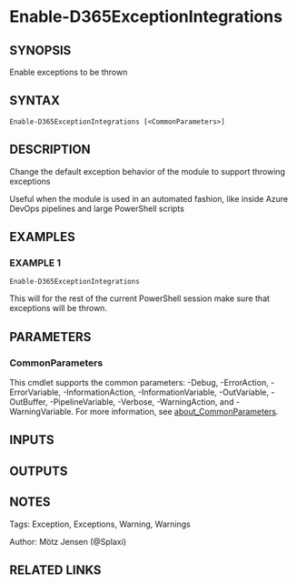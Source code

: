 ﻿---
external help file: d365fo.integrations-help.xml
Module Name: d365fo.integrations
online version:
schema: 2.0.0
---

# Enable-D365ExceptionIntegrations

## SYNOPSIS
Enable exceptions to be thrown

## SYNTAX

```
Enable-D365ExceptionIntegrations [<CommonParameters>]
```

## DESCRIPTION
Change the default exception behavior of the module to support throwing exceptions

Useful when the module is used in an automated fashion, like inside Azure DevOps pipelines and large PowerShell scripts

## EXAMPLES

### EXAMPLE 1
```
Enable-D365ExceptionIntegrations
```

This will for the rest of the current PowerShell session make sure that exceptions will be thrown.

## PARAMETERS

### CommonParameters
This cmdlet supports the common parameters: -Debug, -ErrorAction, -ErrorVariable, -InformationAction, -InformationVariable, -OutVariable, -OutBuffer, -PipelineVariable, -Verbose, -WarningAction, and -WarningVariable. For more information, see [about_CommonParameters](http://go.microsoft.com/fwlink/?LinkID=113216).

## INPUTS

## OUTPUTS

## NOTES
Tags: Exception, Exceptions, Warning, Warnings

Author: Mötz Jensen (@Splaxi)

## RELATED LINKS
